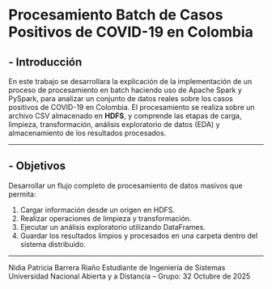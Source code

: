 # Procesamiento Batch de Casos Positivos de COVID-19 en Colombia

## - Introducción
  
En este trabajo se desarrollara la explicación de la implementación de un proceso de procesamiento en batch haciendo uso de Apache Spark y PySpark, para analizar un conjunto de datos reales sobre los casos positivos de COVID-19 en Colombia. El procesamiento se realiza sobre un archivo CSV almacenado en **HDFS**, y comprende las etapas de carga, limpieza, transformación, análisis exploratorio de datos (EDA) y almacenamiento de los resultados procesados.

---

## - Objetivos 

Desarrollar un flujo completo de procesamiento de datos masivos que permita:
1. Cargar información desde un origen en HDFS.  
2. Realizar operaciones de limpieza y transformación.  
3. Ejecutar un análisis exploratorio utilizando DataFrames.  
4. Guardar los resultados limpios y procesados en una carpeta dentro del sistema distribuido.

---

Nidia Patricia Barrera Riaño
Estudiante de Ingeniería de Sistemas
Universidad Nacional Abierta y a Distancia – 
Grupo: 32
Octubre de 2025





